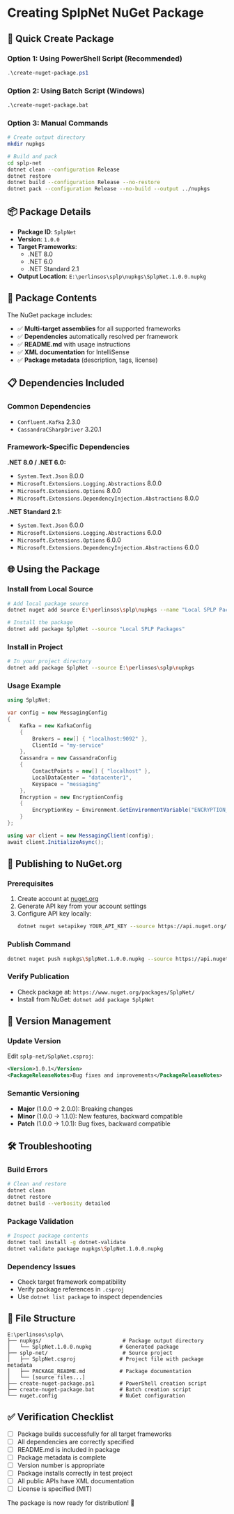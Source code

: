 # Creating SplpNet NuGet Package

## 🚀 Quick Create Package

### Option 1: Using PowerShell Script (Recommended)
```powershell
.\create-nuget-package.ps1
```

### Option 2: Using Batch Script (Windows)
```cmd
.\create-nuget-package.bat
```

### Option 3: Manual Commands
```bash
# Create output directory
mkdir nupkgs

# Build and pack
cd splp-net
dotnet clean --configuration Release
dotnet restore
dotnet build --configuration Release --no-restore
dotnet pack --configuration Release --no-build --output ../nupkgs
```

## 📦 Package Details

- **Package ID**: `SplpNet`
- **Version**: `1.0.0`
- **Target Frameworks**: 
  - .NET 8.0
  - .NET 6.0  
  - .NET Standard 2.1
- **Output Location**: `E:\perlinsos\splp\nupkgs\SplpNet.1.0.0.nupkg`

## 🔧 Package Contents

The NuGet package includes:
- ✅ **Multi-target assemblies** for all supported frameworks
- ✅ **Dependencies** automatically resolved per framework
- ✅ **README.md** with usage instructions
- ✅ **XML documentation** for IntelliSense
- ✅ **Package metadata** (description, tags, license)

## 📋 Dependencies Included

### Common Dependencies
- `Confluent.Kafka` 2.3.0
- `CassandraCSharpDriver` 3.20.1

### Framework-Specific Dependencies
**.NET 8.0 / .NET 6.0:**
- `System.Text.Json` 8.0.0
- `Microsoft.Extensions.Logging.Abstractions` 8.0.0
- `Microsoft.Extensions.Options` 8.0.0
- `Microsoft.Extensions.DependencyInjection.Abstractions` 8.0.0

**.NET Standard 2.1:**
- `System.Text.Json` 6.0.0
- `Microsoft.Extensions.Logging.Abstractions` 6.0.0
- `Microsoft.Extensions.Options` 6.0.0
- `Microsoft.Extensions.DependencyInjection.Abstractions` 6.0.0

## 🌐 Using the Package

### Install from Local Source
```bash
# Add local package source
dotnet nuget add source E:\perlinsos\splp\nupkgs --name "Local SPLP Packages"

# Install the package
dotnet add package SplpNet --source "Local SPLP Packages"
```

### Install in Project
```bash
# In your project directory
dotnet add package SplpNet --source E:\perlinsos\splp\nupkgs
```

### Usage Example
```csharp
using SplpNet;

var config = new MessagingConfig
{
    Kafka = new KafkaConfig
    {
        Brokers = new[] { "localhost:9092" },
        ClientId = "my-service"
    },
    Cassandra = new CassandraConfig
    {
        ContactPoints = new[] { "localhost" },
        LocalDataCenter = "datacenter1", 
        Keyspace = "messaging"
    },
    Encryption = new EncryptionConfig
    {
        EncryptionKey = Environment.GetEnvironmentVariable("ENCRYPTION_KEY")!
    }
};

using var client = new MessagingClient(config);
await client.InitializeAsync();
```

## 🚀 Publishing to NuGet.org

### Prerequisites
1. Create account at [nuget.org](https://www.nuget.org)
2. Generate API key from your account settings
3. Configure API key locally:
   ```bash
   dotnet nuget setapikey YOUR_API_KEY --source https://api.nuget.org/v3/index.json
   ```

### Publish Command
```bash
dotnet nuget push nupkgs\SplpNet.1.0.0.nupkg --source https://api.nuget.org/v3/index.json
```

### Verify Publication
- Check package at: `https://www.nuget.org/packages/SplpNet/`
- Install from NuGet: `dotnet add package SplpNet`

## 🔄 Version Management

### Update Version
Edit `splp-net/SplpNet.csproj`:
```xml
<Version>1.0.1</Version>
<PackageReleaseNotes>Bug fixes and improvements</PackageReleaseNotes>
```

### Semantic Versioning
- **Major** (1.0.0 → 2.0.0): Breaking changes
- **Minor** (1.0.0 → 1.1.0): New features, backward compatible
- **Patch** (1.0.0 → 1.0.1): Bug fixes, backward compatible

## 🛠️ Troubleshooting

### Build Errors
```bash
# Clean and restore
dotnet clean
dotnet restore
dotnet build --verbosity detailed
```

### Package Validation
```bash
# Inspect package contents
dotnet tool install -g dotnet-validate
dotnet validate package nupkgs\SplpNet.1.0.0.nupkg
```

### Dependency Issues
- Check target framework compatibility
- Verify package references in `.csproj`
- Use `dotnet list package` to inspect dependencies

## 📁 File Structure

```
E:\perlinsos\splp\
├── nupkgs/                          # Package output directory
│   └── SplpNet.1.0.0.nupkg         # Generated package
├── splp-net/                        # Source project
│   ├── SplpNet.csproj              # Project file with package metadata
│   ├── PACKAGE_README.md           # Package documentation
│   └── [source files...]
├── create-nuget-package.ps1        # PowerShell creation script
├── create-nuget-package.bat        # Batch creation script
└── nuget.config                    # NuGet configuration
```

## ✅ Verification Checklist

- [ ] Package builds successfully for all target frameworks
- [ ] All dependencies are correctly specified
- [ ] README.md is included in package
- [ ] Package metadata is complete
- [ ] Version number is appropriate
- [ ] Package installs correctly in test project
- [ ] All public APIs have XML documentation
- [ ] License is specified (MIT)

The package is now ready for distribution! 🎉
